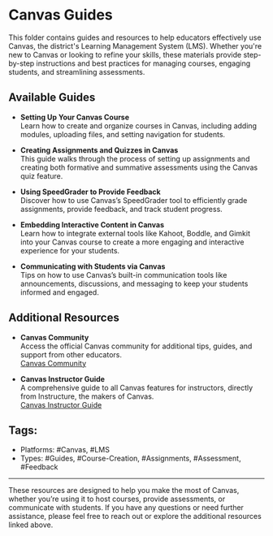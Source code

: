 # Canvas Guides

This folder contains guides and resources to help educators effectively use Canvas, the district's Learning Management System (LMS). Whether you're new to Canvas or looking to refine your skills, these materials provide step-by-step instructions and best practices for managing courses, engaging students, and streamlining assessments.

## Available Guides

- **Setting Up Your Canvas Course**  
  Learn how to create and organize courses in Canvas, including adding modules, uploading files, and setting navigation for students.

- **Creating Assignments and Quizzes in Canvas**  
  This guide walks through the process of setting up assignments and creating both formative and summative assessments using the Canvas quiz feature.

- **Using SpeedGrader to Provide Feedback**  
  Discover how to use Canvas’s SpeedGrader tool to efficiently grade assignments, provide feedback, and track student progress.

- **Embedding Interactive Content in Canvas**  
  Learn how to integrate external tools like Kahoot, Boddle, and Gimkit into your Canvas course to create a more engaging and interactive experience for your students.

- **Communicating with Students via Canvas**  
  Tips on how to use Canvas’s built-in communication tools like announcements, discussions, and messaging to keep your students informed and engaged.

## Additional Resources

- **Canvas Community**  
  Access the official Canvas community for additional tips, guides, and support from other educators.  
  [Canvas Community](https://community.canvaslms.com/)

- **Canvas Instructor Guide**  
  A comprehensive guide to all Canvas features for instructors, directly from Instructure, the makers of Canvas.  
  [Canvas Instructor Guide](https://community.canvaslms.com/t5/Instructor-Guide/tkb-p/Instructor)

## Tags:
- Platforms: #Canvas, #LMS
- Types: #Guides, #Course-Creation, #Assignments, #Assessment, #Feedback

---

These resources are designed to help you make the most of Canvas, whether you’re using it to host courses, provide assessments, or communicate with students. If you have any questions or need further assistance, please feel free to reach out or explore the additional resources linked above.
